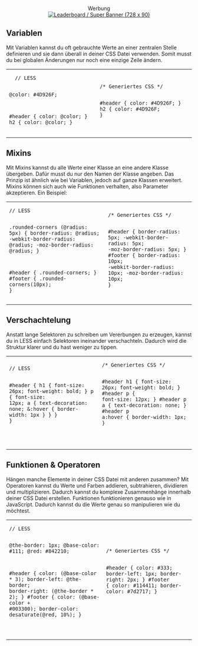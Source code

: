 <div style="text-align:center;margin-top: 20px;margin-bottom: 0px;">
Werbung<br>
<!-- BEGIN PARTNER PROGRAM - DO NOT CHANGE THE PARAMETERS OF THE HYPERLINK -->
<script language="javascript" type="text/javascript" src="http://banners.webmasterplan.com/view.asp?ref=624865&site=9192&type=html&hnb=1&js=1"></script>
<noscript><a href="http://partners.webmasterplan.com/click.asp?ref=624865&site=9192&type=b1&bnb=1" target="_blank">
<img src="http://banners.webmasterplan.com/view.asp?ref=624865&site=9192&b=1" border="0" title="Leaderboard / Super Banner (728 x 90)" alt="Leaderboard / Super Banner (728 x 90)"/></a><br /></noscript>
<!-- END PARTNER PROGRAM -->
</div>

Variablen
---------

Mit Variablen kannst du oft gebrauchte Werte an einer zentralen Stelle definieren und sie dann überall in deiner CSS Datei verwenden. Somit musst du bei globalen Änderungen nur noch eine einzige Zeile ändern.

<table class="code-example" cellpadding="0">
  <tr><td>
  <pre class="less-example">
  <code>// LESS

@color: #4D926F;

#header {
  color: @color;
}
h2 {
  color: @color;
}</code></pre>
  </td><td>
  <pre class="css-output"><code>/* Generiertes CSS */

#header {
  color: #4D926F;
}
h2 {
  color: #4D926F;
}</code></pre></td>
  </tr>
</table>
		
Mixins
------

Mit Mixins kannst du alle Werte einer Klasse an eine andere Klasse übergeben. Dafür musst du nur den Namen der Klasse angeben. Das Prinzip ist ähnlich wie bei Variablen, jedoch auf ganze Klassen erweitert. Mixins können sich auch wie Funktionen verhalten, also Parameter akzeptieren. Ein Beispiel:

<table class="code-example" cellpadding="0">
  <tr><td>
  <pre class="less-example"><code>// LESS

.rounded-corners (@radius: 5px) {
  border-radius: @radius;
  -webkit-border-radius: @radius;
  -moz-border-radius: @radius;
}

#header {
  .rounded-corners;
}
#footer {
  .rounded-corners(10px);
}</code></pre></td>

<td>
  <pre class="css-output"><code>/* Generiertes CSS */

#header {
  border-radius: 5px;
  -webkit-border-radius: 5px;
  -moz-border-radius: 5px;
}
#footer {
  border-radius: 10px;
  -webkit-border-radius: 10px;
  -moz-border-radius: 10px;
}</code></pre>
  </td></tr>
</table>

Verschachtelung
------------

Anstatt lange Selektoren zu schreiben um Vererbungen zu erzeugen, kannst du in LESS einfach Selektoren ineinander verschachteln. Dadurch wird die Struktur klarer und du hast weniger zu tippen.

<table class="code-example" cellpadding="0">
  <tr><td>
  <pre class="less-example">
<code>// LESS

#header {
  h1 {
    font-size: 26px;
    font-weight: bold;
  }
  p { font-size: 12px;
    a { text-decoration: none;
      &:hover { border-width: 1px }
    }
  }
}

</code></pre></td>

<td>
  <pre class="css-output"><code>/* Generiertes CSS */

#header h1 {
  font-size: 26px;
  font-weight: bold;
}
#header p {
  font-size: 12px;
}
#header p a {
  text-decoration: none;
}
#header p a:hover {
  border-width: 1px;
}

</code></pre>
  </td></tr>
</table>
		
Funktionen & Operatoren
----------------------

Hängen manche Elemente in deiner CSS Datei mit anderen zusammen?
Mit Operatoren kannst du Werte und Farben addieren, subtrahieren, dividieren und multiplizieren. Dadurch kannst du komplexe Zusammenhänge innerhalb deiner CSS Datei erstellen.
Funktionen funktionieren genauso wie in JavaScript. Dadurch kannst du die Werte genau so manipulieren wie du möchtest.

<table class="code-example" cellpadding="0">
  <tr><td>
  <pre class="less-example">
<code>// LESS

@the-border: 1px;
@base-color: #111;
@red:        #842210;

#header {
  color: (@base-color * 3);
  border-left: @the-border;
  border-right: (@the-border * 2);
}
#footer { 
  color: (@base-color + #003300);
  border-color: desaturate(@red, 10%);
}

</code></pre></td>

<td>
  <pre class="css-output"><code>/* Generiertes CSS */

#header {
  color: #333;
  border-left: 1px;
  border-right: 2px;
}
#footer { 
  color: #114411;
  border-color: #7d2717;
}

</code></pre>
  </td></tr>
</table>

